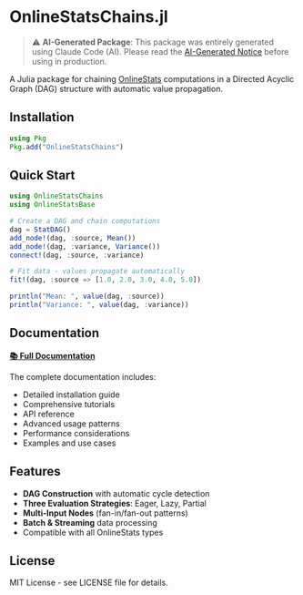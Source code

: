 # OnlineStatsChains.jl

> ⚠️ **AI-Generated Package**: This package was entirely generated using Claude Code (AI). Please read the [AI-Generated Notice](https://femtotrader.github.io/OnlineStatsChains.jl/ai-generated/) before using in production.

A Julia package for chaining [OnlineStats](https://github.com/joshday/OnlineStats.jl) computations in a Directed Acyclic Graph (DAG) structure with automatic value propagation.

## Installation

```julia
using Pkg
Pkg.add("OnlineStatsChains")
```

## Quick Start

```julia
using OnlineStatsChains
using OnlineStatsBase

# Create a DAG and chain computations
dag = StatDAG()
add_node!(dag, :source, Mean())
add_node!(dag, :variance, Variance())
connect!(dag, :source, :variance)

# Fit data - values propagate automatically
fit!(dag, :source => [1.0, 2.0, 3.0, 4.0, 5.0])

println("Mean: ", value(dag, :source))
println("Variance: ", value(dag, :variance))
```

## Documentation

**[📚 Full Documentation](https://femtotrader.github.io/OnlineStatsChains.jl/)**

The complete documentation includes:
- Detailed installation guide
- Comprehensive tutorials
- API reference
- Advanced usage patterns
- Performance considerations
- Examples and use cases

## Features

- **DAG Construction** with automatic cycle detection
- **Three Evaluation Strategies**: Eager, Lazy, Partial
- **Multi-Input Nodes** (fan-in/fan-out patterns)
- **Batch & Streaming** data processing
- Compatible with all OnlineStats types

## License

MIT License - see LICENSE file for details.
